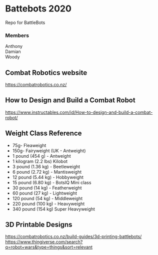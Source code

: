 # Battebots 2020
Repo for BattleBots

### Members
Anthony
</br>
Damian
</br>
Woody

## Combat Robotics website
https://combatrobotics.co.nz/

## How to Design and Build a Combat Robot
https://www.instructables.com/id/How-to-design-and-build-a-combat-robot/

## Weight Class Reference

* 75g- Fleaweight
* 150g- Fairyweight (UK - Antweight)
* 1 pound (454 g) - Antweight
* 1 kilogram (2.2 lbs) Kilobot
* 3 pound (1.36 kg) - Beetleweight
* 6 pound (2.72 kg) - Mantisweight
* 12 pound (5.44 kg) - Hobbyweight
* 15 pound (6.80 kg) - BotsIQ Mini class
* 30 pound (14 kg) - Featherweight
* 60 pound (27 kg) - Lightweight
* 120 pound (54 kg) - Middleweight
* 220 pound (100 kg) - Heavyweight
* 340 pound (154 kg) Super Heavyweight

## 3D Printable Designs
https://combatrobotics.co.nz/build-guides/3d-printing-battlebots/ <br />
https://www.thingiverse.com/search?q=robot+wars&type=things&sort=relevant
